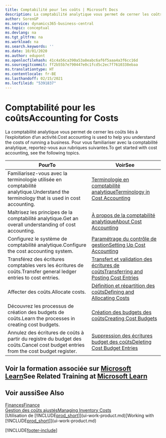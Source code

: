 ```yaml
---
title: Comptabilité pour les coûts | Microsoft Docs
description: La comptabilité analytique vous permet de cerner les coûts liés à l’exploitation d’un activié. Pour vous familiariser avec la comptabilité analytique, reportez-vous aux rubriques suivantes.
author: SorenGP
ms.service: dynamics365-business-central
ms.topic: conceptual
ms.devlang: na
ms.tgt_pltfrm: na
ms.workload: na
ms.search.keywords: ''
ms.date: 10/01/2020
ms.author: edupont
ms.openlocfilehash: 41c4a56ca390a53a8eabc6af6f5aaa4a3f6cc16d
ms.sourcegitcommit: ff2b55b7e790447e0c1fcd5c2ec7f7610338ebaa
ms.translationtype: HT
ms.contentlocale: fr-BE
ms.lasthandoff: 02/15/2021
ms.locfileid: "5391837"
---
```

# <a name="accounting-for-costs"></a><span data-ttu-id="374bb-104">Comptabilité pour les coûts</span><span class="sxs-lookup"><span data-stu-id="374bb-104">Accounting for Costs</span></span>
<span data-ttu-id="374bb-105">La comptabilité analytique vous permet de cerner les coûts liés à l’exploitation d’un activité.</span><span class="sxs-lookup"><span data-stu-id="374bb-105">Cost accounting is used to help you understand the costs of running a business.</span></span> <span data-ttu-id="374bb-106">Pour vous familiariser avec la comptabilité analytique, reportez-vous aux rubriques suivantes.</span><span class="sxs-lookup"><span data-stu-id="374bb-106">To get started with cost accounting, see the following topics.</span></span>  

|<span data-ttu-id="374bb-107">Pour</span><span class="sxs-lookup"><span data-stu-id="374bb-107">To</span></span>|<span data-ttu-id="374bb-108">Voir</span><span class="sxs-lookup"><span data-stu-id="374bb-108">See</span></span>|  
|--------|---------|  
|<span data-ttu-id="374bb-109">Familiarisez-vous avec la terminologie utilisée en comptabilité analytique.</span><span class="sxs-lookup"><span data-stu-id="374bb-109">Understand the terminology that is used in cost accounting.</span></span>|[<span data-ttu-id="374bb-110">Terminologie en comptabilité analytique</span><span class="sxs-lookup"><span data-stu-id="374bb-110">Terminology in Cost Accounting</span></span>](finance-terminology-in-cost-accounting.md)|  
|<span data-ttu-id="374bb-111">Maîtrisez les principes de la comptabilité analytique.</span><span class="sxs-lookup"><span data-stu-id="374bb-111">Get an overall understanding of cost accounting.</span></span>|[<span data-ttu-id="374bb-112">À propos de la comptabilité analytique</span><span class="sxs-lookup"><span data-stu-id="374bb-112">About Cost Accounting</span></span>](finance-about-cost-accounting.md)|  
|<span data-ttu-id="374bb-113">Configurez le système de comptabilité analytique.</span><span class="sxs-lookup"><span data-stu-id="374bb-113">Configure the cost accounting system.</span></span>|[<span data-ttu-id="374bb-114">Paramétrage du contrôle de gestion</span><span class="sxs-lookup"><span data-stu-id="374bb-114">Setting Up Cost Accounting</span></span>](finance-set-up-cost-accounting.md)|  
|<span data-ttu-id="374bb-115">Transférez des écritures comptables vers les écritures de coûts.</span><span class="sxs-lookup"><span data-stu-id="374bb-115">Transfer general ledger entries to cost entries.</span></span>|[<span data-ttu-id="374bb-116">Transfert et validation des écritures de coûts</span><span class="sxs-lookup"><span data-stu-id="374bb-116">Transferring and Posting Cost Entries</span></span>](finance-transfer-and-post-cost-entries.md)|  
|<span data-ttu-id="374bb-117">Affecter des coûts.</span><span class="sxs-lookup"><span data-stu-id="374bb-117">Allocate costs.</span></span>|[<span data-ttu-id="374bb-118">Définition et répartition des coûts</span><span class="sxs-lookup"><span data-stu-id="374bb-118">Defining and Allocating Costs</span></span>](finance-define-and-allocate-costs.md)|  
|<span data-ttu-id="374bb-119">Découvrez les processus de création des budgets de coûts.</span><span class="sxs-lookup"><span data-stu-id="374bb-119">Learn the processes in creating cost budgets.</span></span>|[<span data-ttu-id="374bb-120">Création des budgets des coûts</span><span class="sxs-lookup"><span data-stu-id="374bb-120">Creating Cost Budgets</span></span>](finance-create-cost-budgets.md)|
|<span data-ttu-id="374bb-121">Annulez des écritures de coûts à partir du registre du budget des coûts.</span><span class="sxs-lookup"><span data-stu-id="374bb-121">Cancel cost budget entries from the cost budget register.</span></span>|[<span data-ttu-id="374bb-122">Suppression des écritures budget des coûts</span><span class="sxs-lookup"><span data-stu-id="374bb-122">Deleting Cost Budget Entries</span></span>](finance-how-to-delete-cost-budget-entries.md)|

## <a name="see-related-training-at-microsoft-learn"></a><span data-ttu-id="374bb-123">Voir la formation associée sur [Microsoft Learn](/learn/paths/use-cost-accounting-dynamics-365-business-central/)</span><span class="sxs-lookup"><span data-stu-id="374bb-123">See Related Training at [Microsoft Learn](/learn/paths/use-cost-accounting-dynamics-365-business-central/)</span></span>

## <a name="see-also"></a><span data-ttu-id="374bb-124">Voir aussi</span><span class="sxs-lookup"><span data-stu-id="374bb-124">See Also</span></span>  
[<span data-ttu-id="374bb-125">Finances</span><span class="sxs-lookup"><span data-stu-id="374bb-125">Finance</span></span>](finance.md)  
[<span data-ttu-id="374bb-126">Gestion des coûts ajustés</span><span class="sxs-lookup"><span data-stu-id="374bb-126">Managing Inventory Costs</span></span>](finance-manage-inventory-costs.md)  
<span data-ttu-id="374bb-127">[Utilisation de [!INCLUDE[prod_short](includes/prod_short.md)]](ui-work-product.md)</span><span class="sxs-lookup"><span data-stu-id="374bb-127">[Working with [!INCLUDE[prod_short](includes/prod_short.md)]](ui-work-product.md)</span></span>


[!INCLUDE[footer-include](includes/footer-banner.md)]